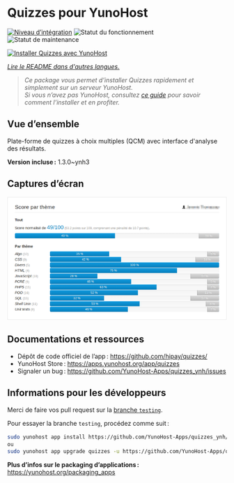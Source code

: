 <!--
Nota bene : ce README est automatiquement généré par <https://github.com/YunoHost/apps/tree/master/tools/readme_generator>
Il NE doit PAS être modifié à la main.
-->

# Quizzes pour YunoHost

[![Niveau d’intégration](https://dash.yunohost.org/integration/quizzes.svg)](https://ci-apps.yunohost.org/ci/apps/quizzes/) ![Statut du fonctionnement](https://ci-apps.yunohost.org/ci/badges/quizzes.status.svg) ![Statut de maintenance](https://ci-apps.yunohost.org/ci/badges/quizzes.maintain.svg)

[![Installer Quizzes avec YunoHost](https://install-app.yunohost.org/install-with-yunohost.svg)](https://install-app.yunohost.org/?app=quizzes)

*[Lire le README dans d'autres langues.](./ALL_README.md)*

> *Ce package vous permet d’installer Quizzes rapidement et simplement sur un serveur YunoHost.*  
> *Si vous n’avez pas YunoHost, consultez [ce guide](https://yunohost.org/install) pour savoir comment l’installer et en profiter.*

## Vue d’ensemble

Plate-forme de quizzes à choix multiples (QCM) avec interface d'analyse des résultats.


**Version incluse :** 1.3.0~ynh3

## Captures d’écran

![Capture d’écran de Quizzes](./doc/screenshots/score_par_theme.png)

## Documentations et ressources

- Dépôt de code officiel de l’app : <https://github.com/hipay/quizzes/>
- YunoHost Store : <https://apps.yunohost.org/app/quizzes>
- Signaler un bug : <https://github.com/YunoHost-Apps/quizzes_ynh/issues>

## Informations pour les développeurs

Merci de faire vos pull request sur la [branche `testing`](https://github.com/YunoHost-Apps/quizzes_ynh/tree/testing).

Pour essayer la branche `testing`, procédez comme suit :

```bash
sudo yunohost app install https://github.com/YunoHost-Apps/quizzes_ynh/tree/testing --debug
ou
sudo yunohost app upgrade quizzes -u https://github.com/YunoHost-Apps/quizzes_ynh/tree/testing --debug
```

**Plus d’infos sur le packaging d’applications :** <https://yunohost.org/packaging_apps>
